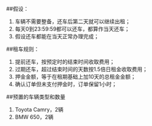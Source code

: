 ##假设：
1. 车辆不需要整备，还车后第二天就可以继续出租；
2. 每天0到23:59:59都可以还车，都算作当天还车；
3. 假设还车都能在当天正常办理完成；

##租车规则：
1. 提前还车，按预定时的结束时间收取费用；
2. 过期还车，超过结束时间的天数按1.5倍日租金收取费用；
3. 押金金额，等于在租期基础上加10天的总租金金额；
4. 确认订单但未支付押金时，订单保留1小时；

##预置的车辆类型和数量
1. Toyota Camry，2辆
2. BMW 650，2辆
